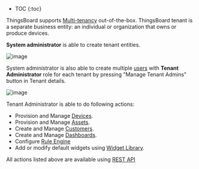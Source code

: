 
* TOC
{:toc}

ThingsBoard supports [Multi-tenancy](https://en.wikipedia.org/wiki/Multitenancy) out-of-the-box.
ThingsBoard tenant is a separate business entity: an individual or organization that owns or produce devices.

**System administrator** is able to create tenant entities.

![image](/images/user-guide/ui/tenants.png)

System administrator is also able to create multiple [users](/docs/{{docsPrefix}}user-guide/ui/users) with **Tenant Administrator** role for each tenant by pressing "Manage Tenant Admins" button in Tenant details.
 
![image](/images/user-guide/ui/manage-tenant-admins.png) 
 
Tenant Administrator is able to do following actions:
 
 - Provision and Manage [Devices](/docs/{{docsPrefix}}user-guide/ui/devices).
 - Provision and Manage [Assets](/docs/{{docsPrefix}}user-guide/ui/assets).
 - Create and Manage [Customers](/docs/{{docsPrefix}}user-guide/ui/customers).
 - Create and Manage [Dashboards](/docs/{{docsPrefix}}user-guide/ui/dashboards).
 - Configure [Rule Engine](/docs/{{docsPrefix}}user-guide/rule-engine-2-0/re-getting-started/)
 - Add or modify default widgets using [Widget Library](/docs/{{docsPrefix}}user-guide/ui/widget-library).
 
 All actions listed above are available using [REST API](/docs/{{docsPrefix}}reference/rest-api/)